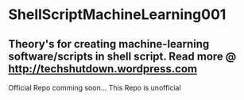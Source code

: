 # ShellScriptMachineLearning001
## Theory's for creating machine-learning software/scripts in shell script. Read more @ <a target="blank">http://techshutdown.wordpress.com</a>
Official Repo comming soon... This Repo is unofficial
